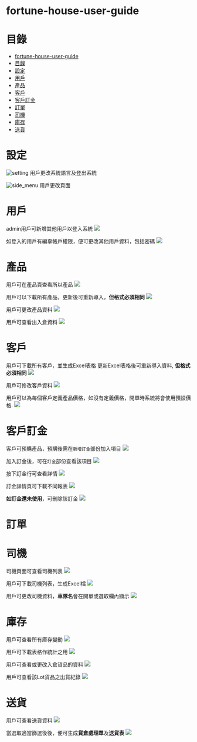 # fortune-house-user-guide

# 目錄
- [fortune-house-user-guide](#fortune-house-user-guide)
- [目錄](#目錄)
- [設定](#設定)
- [用戶](#用戶)
- [產品](#產品)
- [客戶](#客戶)
- [客戶訂金](#客戶訂金)
- [訂單](#訂單)
- [司機](#司機)
- [庫存](#庫存)
- [送貨](#送貨)
# 設定
![setting](images/setting.png)
用戶更改系統語言及登出系統

![side_menu](images/side_menu.png)
用戶更改頁面

# 用戶
admin用戶可新增其他用戶以登入系統
![](images/new_user.png)

如登入的用戶有編辜帳戶權限，便可更改其他用戶資料，包括密碼
![](images/user_detail.png)

# 產品
用戶可在產品頁查看所以產品
![](images/product.png)

用戶可以下載所有產品，更新後可重新導入，**但格式必須相同**
![](images/product_import.png)

用戶可更改產品資料
![](images/product_detail.png)

用戶可查看出入倉資料
![](images/product_storage_changes.png)
# 客戶
用戶可下載所有客戶，並生成Excel表格
更新Excel表格後可重新導入資料, **但格式必須相同**
![](images/account_import.png)

用戶可修改客戶資料
![](images/account_info.png)

用戶可以為每個客戶定義產品價格，如沒有定義價格，開單時系統將會使用預設價格.
![](images/account_rate_card.png)

# 客戶訂金
客戶可預購產品，預購後需在`新增訂金`部份加入項目
![](images/deposit.png)

加入訂金後，可在`訂金`部份查看該項目
![](images/deposit_list.png)

按下訂金行可查看詳情
![](images/deposit_detail.png)

訂金詳情頁可下載不同報表
![](images/deposit_document.png)

**如訂金還未使用**，可刪除該訂金
![](images/deposit_delete.png)
# 訂單

# 司機
司機頁面可查看司機列表
![](images/driver.png)

用戶可下載司機列表，生成Excel檔
![](images/driver_download.png)

用戶可更改司機資料，**車隊名**會在開單或選取欄內顯示
![](images/driver_edit.png)

# 庫存
用戶可查看所有庫存變動
![](images/stock.png)

用戶可下載表格作統計之用 
![](images/stock_export.png)

用戶可查看或更改入倉貨品的資料
![](images/stock_detail.png)

用戶可查看該Lot貨品之出貨紀錄
![](images/stock_out.png)
# 送貨
用戶可查看送貨資料
![](images/delivery.png)

當選取適當篩選後後，便可生成**貨倉處理單**及**送貨表**
![](images/delivery_report.png)
